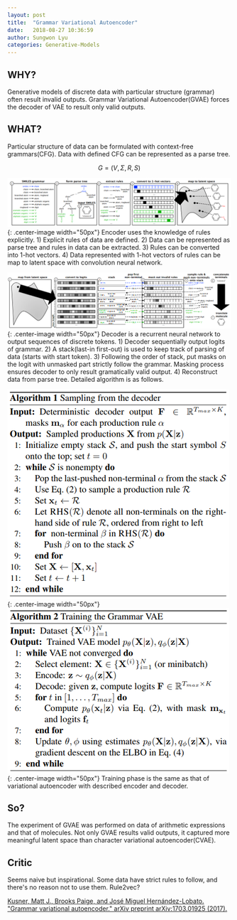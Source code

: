 ```yaml
---
layout: post
title:  "Grammar Variational Autoencoder"
date:   2018-08-27 10:36:59
author: Sungwon Lyu
categories: Generative-Models
---
```


## WHY? 
Generative models of discrete data with particular structure (grammar) often result invalid outputs. Grammar Variational Autoencoder(GVAE) forces the decoder of VAE to result only valid outputs. 

## WHAT?
Particular structure of data can be formulated with context-free grammars(CFG). Data with defined CFG can be represented as a parse tree. 

$$
G = (V, \Sigma, R, S)
$$

![image](/assets/images/gvae1.png){: .center-image width="50px"}
Encoder uses the knowledge of rules explicitly. 1) Explicit rules of data are defined. 2) Data can be represented as parse tree and rules in data can be extracted. 3) Rules can be converted into 1-hot vectors. 4) Data represented with 1-hot vectors of rules can be map to latent space with convolution neural network.

![image](/assets/images/gvae2.png){: .center-image width="50px"}
Decoder is a recurrent neural network to output sequences of discrete tokens. 1) Decoder sequentially output logits of grammar. 2) A stack(last-in first-out) is used to keep track of parsing of data (starts with start token). 3) Following the order of stack, put masks on the logit with unmasked part strictly follow the grammar. Masking process ensures decoder to only result gramatically valid output. 4) Reconstruct data from parse tree. Detailed algorithm is as follows. 

![image](/assets/images/gvae3.png){: .center-image width="50px"}
![image](/assets/images/gvae4.png){: .center-image width="50px"}
Training phase is the same as that of variational autoencoder with described encoder and decoder.

## So?
The experiment of GVAE was performed on data of arithmetic expressions and that of molecules. Not only GVAE results valid outputs, it captured more meaningful latent space than character variational autoencoder(CVAE).

## Critic
Seems naive but inspirational. Some data have strict rules to follow, and there's no reason not to use them. Rule2vec?

[Kusner, Matt J., Brooks Paige, and José Miguel Hernández-Lobato. "Grammar variational autoencoder." arXiv preprint arXiv:1703.01925 (2017).](https://arxiv.org/abs/1703.01925)